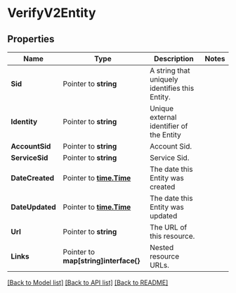 # VerifyV2Entity

## Properties

Name | Type | Description | Notes
------------ | ------------- | ------------- | -------------
**Sid** | Pointer to **string** | A string that uniquely identifies this Entity. |
**Identity** | Pointer to **string** | Unique external identifier of the Entity |
**AccountSid** | Pointer to **string** | Account Sid. |
**ServiceSid** | Pointer to **string** | Service Sid. |
**DateCreated** | Pointer to [**time.Time**](time.Time.md) | The date this Entity was created |
**DateUpdated** | Pointer to [**time.Time**](time.Time.md) | The date this Entity was updated |
**Url** | Pointer to **string** | The URL of this resource. |
**Links** | Pointer to **map[string]interface{}** | Nested resource URLs. |

[[Back to Model list]](../README.md#documentation-for-models) [[Back to API list]](../README.md#documentation-for-api-endpoints) [[Back to README]](../README.md)


